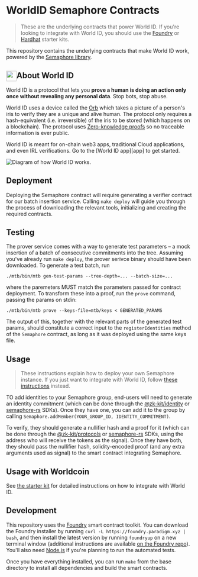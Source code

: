 # WorldID Semaphore Contracts

> These are the underlying contracts that power World ID. If you're looking to integrate with World ID, you should use the [Foundry](https://github.com/worldcoin/world-id-starter) or [Hardhat](https://github.com/worldcoin/world-id-starter-hardhat) starter kits.

This repository contains the underlying contracts that make World ID work, powered by the [Semaphore library](http://semaphore.appliedzkp.org/).

## <img align="left" width="28" height="28" src="https://github.com/worldcoin/world-id-docs/blob/main/static/img/readme-orb.png" alt="" style="margin-right: 0;" /> About World ID

World ID is a protocol that lets you **prove a human is doing an action only once without revealing any personal data**. Stop bots, stop abuse.

World ID uses a device called the [Orb](https://worldcoin.org/how-the-launch-works) which takes a picture of a person's iris to verify they are a unique and alive human. The protocol only requires a hash-equivalent (i.e. irreversible) of the iris to be stored (which happens on a blockchain). The protocol uses [Zero-knowledge proofs](https://id.worldcoin.org/zkp) so no traceable information is ever public.

World ID is meant for on-chain web3 apps, traditional Cloud applications, and even IRL verifications. Go to the [World ID app][app] to get started.

<img src="https://github.com/worldcoin/world-id-docs/blob/main/static/img/readme-diagram.png" alt="Diagram of how World ID works."  />

## Deployment

Deploying the Semaphore contract will require generating a verifier contract for our batch insertion service. Calling `make deploy` will guide you through the process of downloading the relevant tools, initializing and creating the required contracts.

## Testing

The prover service comes with a way to generate test parameters – a mock insertion of a batch of consecutive commitments into the tree.
Assuming you've already run `make deploy`, the prover serivce binary should have been downloaded. To generate a test batch, run
```
./mtb/bin/mtb gen-test-params --tree-depth=... --batch-size=...
```
where the paremeters MUST match the parameters passed for contract deployment.
To transform these into a proof, run the `prove` command, passing the params on stdin:
```
./mtb/bin/mtb prove --keys-file=mtb/keys < GENERATED_PARAMS
```
The output of this, together with the relevant parts of the generated test params, should constitute a correct input to the `registerIdentities` method of the `Semaphore` contract, as long as it was deployed using the same keys file.

## Usage

> These instructions explain how to deploy your own Semaphore instance. If you just want to integrate with World ID, follow [these instructions](https://github.com/worldcoin/world-id-starter#-usage-instructions) instead.

TO add identities to your Semaphore group, end-users will need to generate an identity commitment (which can be done through the [@zk-kit/identity](https://github.com/appliedzkp/zk-kit/tree/main/packages/identity) or [semaphore-rs](https://github.com/worldcoin/semaphore-rs) SDKs). Once they have one, you can add it to the group by calling `Semaphore.addMember(YOUR_GROUP_ID, IDENTITY_COMMITMENT)`.

To verify, they should generate a nullifier hash and a proof for it (which can be done through the [@zk-kit/protocols](https://github.com/appliedzkp/zk-kit/tree/main/packages/protocols) or [semaphore-rs](https://github.com/worldcoin/semaphore-rs) SDKs, using the address who will receive the tokens as the signal). Once they have both, they should pass the nullifier hash, solidity-encoded proof (and any extra arguments used as signal) to the smart contract integrating Semaphore.

## Usage with Worldcoin

See [the starter kit](https://github.com/worldcoin/world-id-starter#-usage-instructions) for detailed instructions on how to integrate with World ID.

## Development

This repository uses the [Foundry](https://github.com/gakonst/foundry) smart contract toolkit. You can download the Foundry installer by running `curl -L https://foundry.paradigm.xyz | bash`, and then install the latest version by running `foundryup` on a new terminal window (additional instructions are available [on the Foundry repo](https://github.com/gakonst/foundry#installation)). You'll also need [Node.js](https://nodejs.org) if you're planning to run the automated tests.

Once you have everything installed, you can run `make` from the base directory to install all dependencies and build the smart contracts.